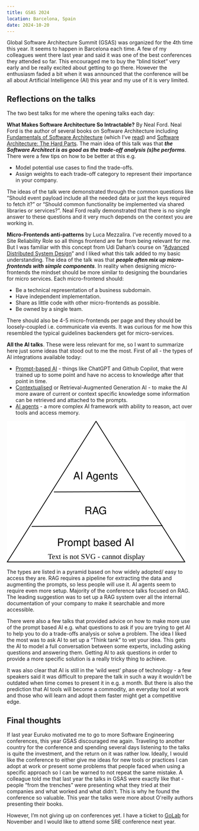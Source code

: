 ```yaml
---
title: GSAS 2024
location: Barcelona, Spain
date: 2024-10-20
---
```



Global Software Architecture Summit (GSAS) was organized for the 4th time this year. It seems to happen in Barcelona each time. A few of my colleagues went there last year and said it was one of the best conferences they attended so far. This encouraged me to buy the “blind ticket” very early and be really excited about getting to go there. However the enthusiasm faded a bit when it was announced that the conference will be all about Artificial Intelligence (AI) this year and my use of it is very limited.


## Reflections on the talks

The two best talks for me where the opening talks each day:

**What Makes Software Architecture So Intractable?** By Neal Ford. Neal Ford is the author of several books on Software Architecture including [Fundamentals of Software Architecture](https://www.oreilly.com/library/view/fundamentals-of-software/9781663728357/) (which I’ve [read](https://www.ieva.dev/book_reviews/fundamentals_of_software_architecture.html)) and [Software Architecture: The Hard Parts](https://www.oreilly.com/library/view/software-architecture-the/9781492086888/). The main idea of this talk was that ***the Software Architect is as good as the trade-off analysis (s)he performs***. There were a few tips on how to be better at this e.g.
* Model potential use cases to find the trade-offs.
* Assign weights to each trade-off category to represent their importance in your company.

The ideas of the talk were demonstrated through the common questions like “Should event payload include all the needed data or just the keys required to fetch it?” or “Should common functionality be implemented via shared libraries or services?”. Neal Ford really demonstrated that there is no single answer to these questions and it very much depends on the context you are working in. 

**Micro-Frontends anti-patterns** by Luca Mezzalira. I’ve recently moved to a Site Reliability Role so all things frontend are far from being relevant for me. But I was familiar with this concept from Udi Dahan’s course on “[Advanced Distributed System Design](https://www.ieva.dev/reviews/udi_dahan_adsd.html)” and I liked what this talk added to my basic understanding. The idea of the talk was that ***people often mix up micro-frontends with simple components***. In reality when designing micro-frontends the mindset should be more similar to designing the boundaries for micro services. Each micro-frontend should:
* Be a technical representation of a business subdomain.
* Have independent implementation.
* Share as little code with other micro-frontends as possible.
* Be owned by a single team.

There should also be 4-5 micro-frontends per page and they should be loosely-coupled i.e. communicate via events. It was curious for me how this resembled the typical guidelines backenders get for micro-services.

**All the AI talks**. These were less relevant for me, so I want to summarize here just some ideas that stood out to me the most. First of all - the types of AI integrations available today:



* <ins>Prompt-based AI</ins> - things like ChatGPT and Github Copilot, that were trained up to some point and have no access to knowledge after that point in time.
* <ins>Contextualised</ins> or Retrieval-Augmented Generation AI - to make the AI more aware of current or context specific knowledge some information can be retrieved and attached to the prompts. 
* <ins>AI agents</ins> - a more complex AI framework with ability to reason, act over tools and access memory.


![AI usage pyramid](/assets/images/ai_pyramid.drawio.svg)


The types are listed in a pyramid based on how widely adopted/ easy to access they are. RAG requires a pipeline for extracting the data and augmenting the prompts, so less people will use it. AI agents seem to require even more setup. Majority of the conference talks focused on RAG. The leading suggestion was to set up a RAG system over all the internal documentation of your company to make it searchable and more accessible. 

There were also a few talks that provided advice on how to make more use of the prompt based AI e.g. what questions to ask if you are trying to get AI to help you to do a trade-offs analysis or solve a problem. The idea I liked the most was to ask AI to set up a “Think tank” to vet your idea. This gets the AI to model a full conversation between some experts, including asking questions and answering them. Getting AI to ask questions in order to provide a more specific solution is a really tricky thing to achieve.

It was also clear that AI is still in the ‘wild west’ phase of technology - a few speakers said it was difficult to prepare the talk in such a way it wouldn’t be outdated when time comes to present it in e.g. a month. But there is also the prediction that AI tools will become a commodity, an everyday tool at work and those who will learn and adopt them faster might get a competitive edge. 


## Final thoughts

If last year Euruko motivated me to go to more Software Engineering conferences, this year GSAS discouraged me again. Traveling to another country for the conference and spending several days listening to the talks is quite the investment, and the return on it was rather low. Ideally, I would like the conference to either give me ideas for new tools or practices I can adopt at work or present some problems that people faced when using a specific approach so I can be warned to not repeat the same mistake. A colleague told me that last year the talks in GSAS were exactly like that - people “from the trenches” were presenting what they tried at their companies and what worked and what didn't. This is why he found the conference so valuable. This year the talks were more about O'reilly authors presenting their books. 

However, I’m not giving up on conferences yet. I have a ticket to [GoLab](https://golab.io/) for November and I would like to attend some SRE conference next year. 